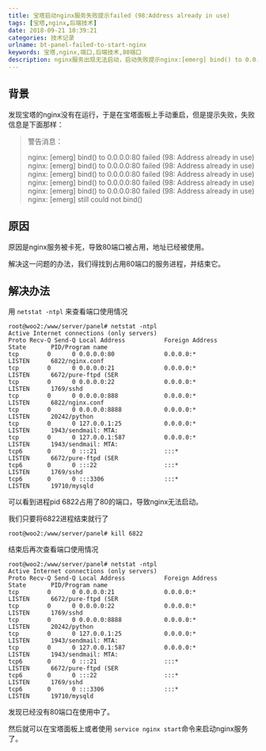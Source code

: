 ```yaml
---
title: 宝塔启动nginx服务失败提示failed (98:Address already in use)
tags: [宝塔,nginx,后端技术]
date: 2018-09-21 10:39:21
categories: 技术记录
urlname: bt-panel-failed-to-start-nginx
keywords: 宝塔,nginx,端口,后端技术,80端口
description: nginx服务出现无法启动，启动失败提示nginx:[emerg] bind() to 0.0.0.0:80 failed (98:Address already in use)错误的时候的解决办法。
---
```



## 背景

发现宝塔的nginx没有在运行，于是在宝塔面板上手动重启，但是提示失败，失败信息是下面那样：

> 警告消息：
> 
> nginx: [emerg] bind() to 0.0.0.0:80 failed (98: Address already in use)
> nginx: [emerg] bind() to 0.0.0.0:80 failed (98: Address already in use)
> nginx: [emerg] bind() to 0.0.0.0:80 failed (98: Address already in use)
> nginx: [emerg] bind() to 0.0.0.0:80 failed (98: Address already in use)
> nginx: [emerg] bind() to 0.0.0.0:80 failed (98: Address already in use)
> nginx: [emerg] still could not bind()

## 原因

原因是nginx服务被卡死，导致80端口被占用，地址已经被使用。

解决这一问题的办法，我们得找到占用80端口的服务进程，并结束它。

## 解决办法

用 `netstat -ntpl` 来查看端口使用情况


```
root@woo2:/www/server/panel# netstat -ntpl
Active Internet connections (only servers)
Proto Recv-Q Send-Q Local Address           Foreign Address         State       PID/Program name
tcp        0      0 0.0.0.0:80              0.0.0.0:*               LISTEN      6822/nginx.conf
tcp        0      0 0.0.0.0:21              0.0.0.0:*               LISTEN      6672/pure-ftpd (SER
tcp        0      0 0.0.0.0:22              0.0.0.0:*               LISTEN      1769/sshd
tcp        0      0 0.0.0.0:888             0.0.0.0:*               LISTEN      6822/nginx.conf
tcp        0      0 0.0.0.0:8888            0.0.0.0:*               LISTEN      20242/python
tcp        0      0 127.0.0.1:25            0.0.0.0:*               LISTEN      1943/sendmail: MTA:
tcp        0      0 127.0.0.1:587           0.0.0.0:*               LISTEN      1943/sendmail: MTA:
tcp6       0      0 :::21                   :::*                    LISTEN      6672/pure-ftpd (SER
tcp6       0      0 :::22                   :::*                    LISTEN      1769/sshd
tcp6       0      0 :::3306                 :::*                    LISTEN      19710/mysqld

```

可以看到进程pid 6822占用了80的端口，导致nginx无法启动。

我们只要将6822进程结束就行了


```
root@woo2:/www/server/panel# kill 6822

```

结束后再次查看端口使用情况


```
root@woo2:/www/server/panel# netstat -ntpl
Active Internet connections (only servers)
Proto Recv-Q Send-Q Local Address           Foreign Address         State       PID/Program name
tcp        0      0 0.0.0.0:21              0.0.0.0:*               LISTEN      6672/pure-ftpd (SER
tcp        0      0 0.0.0.0:22              0.0.0.0:*               LISTEN      1769/sshd
tcp        0      0 0.0.0.0:8888            0.0.0.0:*               LISTEN      20242/python
tcp        0      0 127.0.0.1:25            0.0.0.0:*               LISTEN      1943/sendmail: MTA:
tcp        0      0 127.0.0.1:587           0.0.0.0:*               LISTEN      1943/sendmail: MTA:
tcp6       0      0 :::21                   :::*                    LISTEN      6672/pure-ftpd (SER
tcp6       0      0 :::22                   :::*                    LISTEN      1769/sshd
tcp6       0      0 :::3306                 :::*                    LISTEN      19710/mysqld

```


发现已经没有80端口在使用中了。


然后就可以在宝塔面板上或者使用
`service nginx start`命令来启动nginx服务了。

